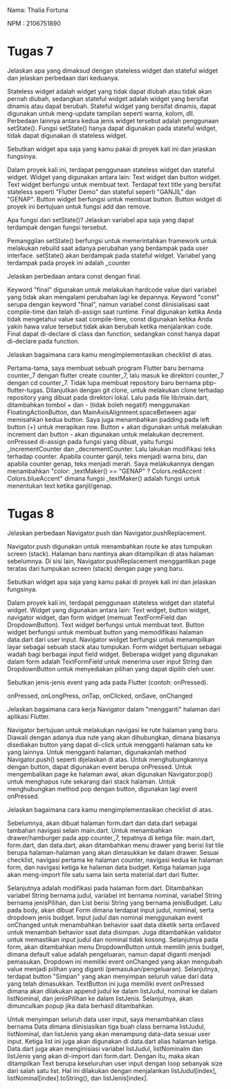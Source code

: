 Nama: Thalia Fortuna

NPM : 2106751890

# Tugas 7

Jelaskan apa yang dimaksud dengan stateless widget dan stateful widget dan jelaskan perbedaan dari keduanya.

Stateless widget adalah widget yang tidak dapat diubah atau tidak akan pernah diubah, sedangkan stateful widget adalah widget yang bersifat dinamis atau dapat berubah. Stateful widget yang bersifat dinamis, dapat digunakan untuk meng-update tampilan seperti warna, kolom, dll. Perbedaan lainnya antara kedua jenis widget tersebut adalah penggunaan setState(). Fungsi setState() hanya dapat digunakan pada stateful widget, tidak dapat digunakan di stateless widget. 

Sebutkan widget apa saja yang kamu pakai di proyek kali ini dan jelaskan fungsinya.

Dalam proyek kali ini, terdapat penggunaan stateless widget dan stateful widget. Widget yang digunakan antara lain: Text widget dan button widget. Text widget berfungsi untuk membuat text. Terdapat text title yang bersifat stateless seperti "Flutter Demo" dan stateful seperti "GANJIL" dan "GENAP". Button widget berfungsi untuk membuat button. Button widget di proyek ini bertujuan untuk fungsi add dan remove.


Apa fungsi dari setState()? Jelaskan variabel apa saja yang dapat terdampak dengan fungsi tersebut.

Pemanggilan setState() berfungsi untuk memerintahkan framework untuk melakukan rebuild saat adanya perubahan yang berdampak pada user interface. setState() akan berdampak pada stateful widget. Variabel yang terdampak pada proyek ini adalah _counter

Jelaskan perbedaan antara const dengan final.

Keyword "final" digunakan untuk melakukan hardcode value dari variabel yang tidak akan mengalami perubahan lagi ke depannya. Keyword "const" serupa dengan keyword "final", namun variabel const diinisialisasi saat compile-time dan telah di-assign saat runtime. Final digunakan ketika Anda tidak mengetahui value saat compile-time, const digunakan ketika Anda yakin hawa value tersebut tidak akan berubah ketika menjalankan code. Final dapat di-declare di class dan function, sedangkan const hanya dapat di-declare pada function.


Jelaskan bagaimana cara kamu mengimplementasikan checklist di atas.

Pertama-tama, saya membuat sebuah program Flutter baru bernama counter_7 dengan flutter create counter_7, lalu masuk ke direktori counter_7 dengan cd counter_7. Tidak lupa membuat repository baru bernama pbp-flutter-tugas. Dilanjutkan dengan git clone, untuk melakukan clone terhadap repository yang dibuat pada direktori lokal. Lalu pada file lib/main.dart, ditambahkan tombol + dan - (tidak boleh negatif) menggunakan FloatingActionButton, dan MainAxisAlignment.spaceBetween agar memisahkan kedua button. Saya juga menambahkan padding pada left button (+) untuk merapikan row. Button + akan digunakan untuk melakukan increment dan button - akan digunakan untuk melakukan decrement. onPressed di-assign pada fungsi yang dibuat, yaitu fungsi _incrementCounter dan _decrementCounter. Lalu lakukan modifikasi teks terhadap counter. Apabila counter ganjil, teks menjadi warna biru, dan apabila counter genap, teks menjadi merah. Saya melakukannya dengan menambahkan "color: _textMaker() == "GENAP" ? Colors.redAccent : Colors.blueAccent" dimana fungsi _textMaker() adalah fungsi untuk menentukan text ketika ganjil/genap.

# Tugas 8

Jelaskan perbedaan Navigator.push dan Navigator.pushReplacement.

Navigator.push digunakan untuk menambahkan route ke atas tumpukan screen (stack). Halaman baru nantinya akan ditampilkan di atas halaman sebelumnya. Di sisi lain, Navigator.pushReplacement menggantikan page teratas dari tumpukan screen (stack) dengan page yang baru.


Sebutkan widget apa saja yang kamu pakai di proyek kali ini dan jelaskan fungsinya.

Dalam proyek kali ini, terdapat penggunaan stateless widget dan stateful widget. Widget yang digunakan antara lain: Text widget, button widget, navigator widget, dan form widget (memuat TextFormField dan DropdownButton). Text widget berfungsi untuk membuat text. Button widget berfungsi untuk membuat button yang memodifikasi halaman data.dart dari user input. Navigator widget berfungsi untuk menampilkan layar sebagai sebuah stack atau tumpukan. Form widget bertujuan sebagai wadah bagi berbagai input field widget. Beberapa widget yang digunakan dalam form adalah TextFormField untuk menerima user input String dan DropdownButton untuk menyediakan pilihan yang dapat dipilih oleh user.


Sebutkan jenis-jenis event yang ada pada Flutter (contoh: onPressed).

onPressed, onLongPress, onTap, onClicked, onSave, onChanged


Jelaskan bagaimana cara kerja Navigator dalam "mengganti" halaman dari aplikasi Flutter.

Navigator bertujuan untuk melakukan navigasi ke rute halaman yang baru. Diawali dengan adanya dua rute yang akan dihubungkan, dimana biasanya disediakan button yang dapat di-click untuk mengganti halaman satu ke yang lainnya. Untuk mengganti halaman, digunakanlah method Navigator.push() seperti dijelaskan di atas. Untuk menghubungkannya dengan button, dapat digunakan event berupa onPressed. Untuk mengembalikan page ke halaman awal, akan digunakan Navigator.pop() untuk menghapus rute sekarang dari stack halaman. Untuk menghubungkan method pop dengan button, digunakan lagi event onPressed.


Jelaskan bagaimana cara kamu mengimplementasikan checklist di atas.

Sebelumnya, akan dibuat halaman form.dart dan data.dart sebagai tambahan navigasi selain main.dart. Untuk menambahkan drawer/hamburger pada app counter_7, tepatnya di ketiga file: main.dart, form.dart, dan data.dart, akan ditambahkan menu drawer yang berisi list tile berupa halaman-halaman yang akan dimasukkan ke dalam drawer. Sesuai checklist, navigasi pertama ke halaman counter, navigasi kedua ke halaman form, dan navigasi ketiga ke halaman data budget. Ketiga halaman juga akan meng-import file satu sama lain serta material.dart dari flutter.

Selanjutnya adalah modifikasi pada halaman form.dart. Ditambahkan variabel String bernama judul, variabel int bernama nominal, variabel String bernama jenisPilihan, dan List berisi String yang bernama jenisBudget. Lalu pada body, akan dibuat Form dimana terdapat input judul, nominal, serta dropdown jenis budget. Input judul dan nominal menggunakan event onChanged untuk menambahkan behavior saat data diketik serta onSaved untuk menambah behavior saat data disimpan. Juga ditambahkan validator untuk memastikan input judul dan nominal tidak kosong. Selanjutnya pada form, akan ditambahkan menu DropdownButton untuk memilih jenis budget, dimana default value adalah pengeluaran, namun dapat diganti menjadi pemasukan. Dropdown ini memiliki event onChanged yang akan mengubah value menjadi pilihan yang diganti (pemasukan/pengeluaran). Selanjutnya, terdapat button "Simpan" yang akan menyimpan seluruh value dari data yang telah dimasukkan. TextButton ini juga memiliki event onPressed dimana akan dilakukan append judul ke dalam listJudul, nominal ke dalam listNominal, dan jenisPilihan ke dalam listJenis. Selanjutnya, akan dimunculkan popup jika data berhasil ditambahkan. 

Untuk menyimpan seluruh data user input, saya menambahkan class bernama Data dimana diinisiasikan tiga buah class bernama listJudul, listNominal, dan listJenis yang akan menampung data-data sesuai user input. Ketiga list ini juga akan digunakan di data.dart alias halaman ketiga. Data.dart juga akan menginisiasi variabel listJudul, listNominalm dan listJenis yang akan di-import dari form.dart. Dengan itu, maka akan ditampilkan Text berupa keseluruhan user input dengan loop sebanyak size dari salah satu list. Hal ini dilakukan dengan menjalankan listJudul[index], listNominal[index].toString(), dan listJenis[index].